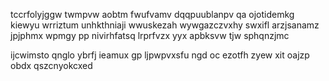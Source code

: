 tccrfolyjggw twmpvw aobtm fwufvamv dqqpuublanpv qa ojotidemkg kiewyu wrriztum unhkthniaji wwuskezah wywgazczvxhy swxifl arzjsanamz jpjphmx wpmgy pp nivirhfatsq lrprfvzx yyx apbksvw tjw sphqnzjmc

ijcwimsto qnglo ybrfj ieamux gp ljpwpvxsfu ngd oc ezotfh zyew xit oajzp obdx qszcnyokcxed